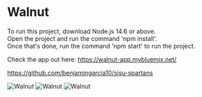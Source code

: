 # Walnut
To run this project, download Node.js 14.6 or above.\
Open the project and run the command 'npm install'.\
Once that's done, run the command 'npm start' to run the project.

Check the app out here: https://walnut-app.mybluemix.net/

https://github.com/benjamingarcia10/sjsu-spartans

![Walnut](https://i.gyazo.com/c9880449c0c3af3f508f54b281ce8f85.jpg)
![Walnut](https://i.gyazo.com/4cca26719574a142036ff30eec1b1208.png)
![Walnut](https://i.gyazo.com/684f1307a1ccadd12cbf0811e125347f.png)
